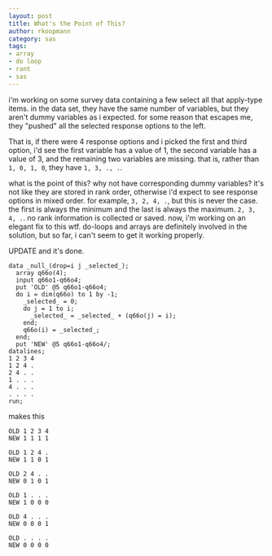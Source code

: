 ```yaml
---
layout: post
title: What's the Point of This?
author: rkoopmann
category: sas
tags:
- array
- do loop
- rant
- sas
---
```


i'm working on some survey data containing a few select all that apply-type items. in the data set, they have the same number of variables, but they aren't dummy variables as i expected. for some reason that escapes me, they "pushed" all the selected response options to the left.

<!--more-->

That is, if there were 4 response options and i picked the first and third option, i'd see the first variable has a value of 1, the second variable has a value of 3, and the remaining two variables are missing. that is, rather than `1, 0, 1, 0`, they have `1, 3, ., .`.

what is the point of this? why not have corresponding dummy variables? it's not like they are stored in rank order, otherwise i'd expect to see response options in mixed order. for example, `3, 2, 4, .`, but this is never the case. the first is always the minimum and the last is always the maximum. `2, 3, 4, .`. no rank information is collected or saved. now, i'm working on an elegant fix to this wtf. do-loops and arrays are definitely involved in the solution, but so far, i can't seem to get it working properly.

UPDATE and it's done.

    data _null_(drop=i j _selected_);
      array q66o(4);
      input q66o1-q66o4;
      put 'OLD' @5 q66o1-q66o4;
      do i = dim(q66o) to 1 by -1;
        _selected_ = 0;
        do j = 1 to i;
          _selected_ = _selected_ + (q66o(j) = i);
        end;
        q66o(i) = _selected_;
      end;
      put 'NEW' @5 q66o1-q66o4/;
    datalines;
    1 2 3 4
    1 2 4 .
    2 4 . .
    1 . . .
    4 . . .
    . . . .
    run;

makes this

    OLD 1 2 3 4
    NEW 1 1 1 1

    OLD 1 2 4 .
    NEW 1 1 0 1

    OLD 2 4 . .
    NEW 0 1 0 1

    OLD 1 . . .
    NEW 1 0 0 0

    OLD 4 . . .
    NEW 0 0 0 1

    OLD . . . .
    NEW 0 0 0 0
